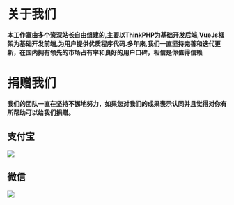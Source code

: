 # 关于我们

**本工作室由多个资深站长自由组建的,主要以ThinkPHP为基础开发后端,VueJs框架为基础开发前端,为用户提供优质程序代码.多年来,我们一直坚持完善和迭代更新，在国内拥有领先的市场占有率和良好的用户口碑，相信是你值得信赖**

# 捐赠我们

**我们的团队一直在坚持不懈地努力，如果您对我们的成果表示认同并且觉得对你有所帮助可以给我们捐赠。**

## 支付宝

![](/images/_media/alipay.png)

## 微信

![](/images/_media/wxpay.png)	